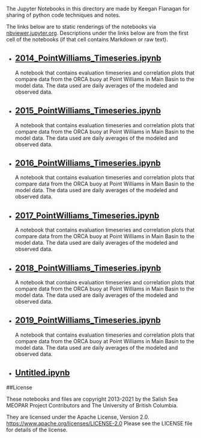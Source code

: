 The Jupyter Notebooks in this directory are made by Keegan Flanagan
for sharing of python code techniques and notes.

The links below are to static renderings of the notebooks via
[nbviewer.jupyter.org](https://nbviewer.jupyter.org/).
Descriptions under the links below are from the first cell of the notebooks
(if that cell contains Markdown or raw text).

* ## [2014_PointWilliams_Timeseries.ipynb](https://nbviewer.jupyter.org/github/SalishSeaCast/analysis-keegan/blob/master/notebooks/Evaluations/Continuous_Timeseries/King_County/Daily_Timeseries/PointWilliams/2014_PointWilliams_Timeseries.ipynb)  
    
    A notebook that contains evaluation timeseries and correlation plots that compare data from the ORCA buoy at Point Williams in Main Basin to the model data. The data used are daily averages of the modeled and observed data. 

* ## [2015_PointWilliams_Timeseries.ipynb](https://nbviewer.jupyter.org/github/SalishSeaCast/analysis-keegan/blob/master/notebooks/Evaluations/Continuous_Timeseries/King_County/Daily_Timeseries/PointWilliams/2015_PointWilliams_Timeseries.ipynb)  
    
    A notebook that contains evaluation timeseries and correlation plots that compare data from the ORCA buoy at Point Williams in Main Basin to the model data. The data used are daily averages of the modeled and observed data. 

* ## [2016_PointWilliams_Timeseries.ipynb](https://nbviewer.jupyter.org/github/SalishSeaCast/analysis-keegan/blob/master/notebooks/Evaluations/Continuous_Timeseries/King_County/Daily_Timeseries/PointWilliams/2016_PointWilliams_Timeseries.ipynb)  
    
    A notebook that contains evaluation timeseries and correlation plots that compare data from the ORCA buoy at Point Williams in Main Basin to the model data. The data used are daily averages of the modeled and observed data. 

* ## [2017_PointWilliams_Timeseries.ipynb](https://nbviewer.jupyter.org/github/SalishSeaCast/analysis-keegan/blob/master/notebooks/Evaluations/Continuous_Timeseries/King_County/Daily_Timeseries/PointWilliams/2017_PointWilliams_Timeseries.ipynb)  
    
    A notebook that contains evaluation timeseries and correlation plots that compare data from the ORCA buoy at Point Williams in Main Basin to the model data. The data used are daily averages of the modeled and observed data. 

* ## [2018_PointWilliams_Timeseries.ipynb](https://nbviewer.jupyter.org/github/SalishSeaCast/analysis-keegan/blob/master/notebooks/Evaluations/Continuous_Timeseries/King_County/Daily_Timeseries/PointWilliams/2018_PointWilliams_Timeseries.ipynb)  
    
    A notebook that contains evaluation timeseries and correlation plots that compare data from the ORCA buoy at Point Williams in Main Basin to the model data. The data used are daily averages of the modeled and observed data. 

* ## [2019_PointWilliams_Timeseries.ipynb](https://nbviewer.jupyter.org/github/SalishSeaCast/analysis-keegan/blob/master/notebooks/Evaluations/Continuous_Timeseries/King_County/Daily_Timeseries/PointWilliams/2019_PointWilliams_Timeseries.ipynb)  
    
    A notebook that contains evaluation timeseries and correlation plots that compare data from the ORCA buoy at Point Williams in Main Basin to the model data. The data used are daily averages of the modeled and observed data. 

* ## [Untitled.ipynb](https://nbviewer.jupyter.org/github/SalishSeaCast/analysis-keegan/blob/master/notebooks/Evaluations/Continuous_Timeseries/King_County/Daily_Timeseries/PointWilliams/Untitled.ipynb)  
    

##License

These notebooks and files are copyright 2013-2021
by the Salish Sea MEOPAR Project Contributors
and The University of British Columbia.

They are licensed under the Apache License, Version 2.0.
https://www.apache.org/licenses/LICENSE-2.0
Please see the LICENSE file for details of the license.

